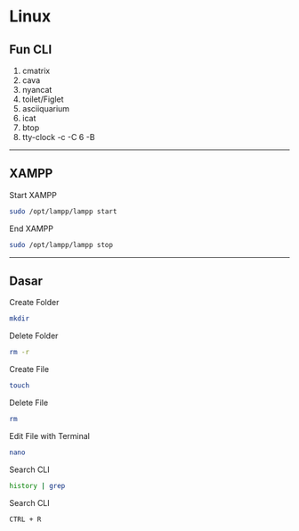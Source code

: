 # Linux

## Fun CLI
1. cmatrix
2. cava
3. nyancat
4. toilet/Figlet
5. asciiquarium
6. icat
7. btop
8. tty-clock -c -C 6 -B

---

## XAMPP
Start XAMPP
```bash
sudo /opt/lampp/lampp start
```

End XAMPP
```bash
sudo /opt/lampp/lampp stop
```
---

## Dasar
Create Folder
```bash
mkdir
```

Delete Folder
```bash
rm -r 
```

Create File
```bash
touch
```

Delete File
```bash
rm
```

Edit File with Terminal
```bash
nano
```

Search CLI
```bash
history | grep
```

Search CLI
```bash
CTRL + R
```
